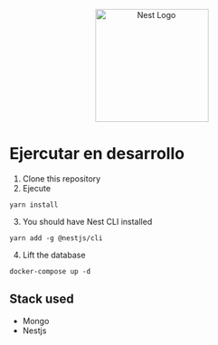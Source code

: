 <p align="center">
  <a href="http://nestjs.com/" target="blank"><img src="https://nestjs.com/img/logo-small.svg" width="200" alt="Nest Logo" /></a>
</p>

# Ejercutar en desarrollo
1. Clone this repository
2. Ejecute 

````
yarn install
````

3. You should have Nest CLI installed

````
yarn add -g @nestjs/cli
````
4. Lift the database

````
docker-compose up -d
````

## Stack used
* Mongo
* Nestjs